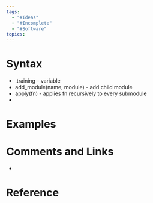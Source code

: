 ```yaml
---
tags:
  - "#Ideas"
  - "#Incomplete"
  - "#Software"
topics:
---
```



# Syntax
- .training - variable
- add_module(name, module) - add child module
- apply(fn) - applies fn recursively to every submodule
- 
# Examples

# Comments and Links
- 
# Reference